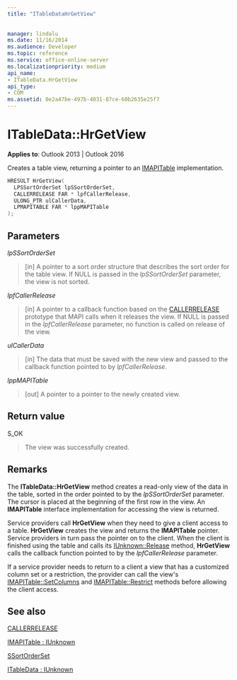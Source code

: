 ```yaml
---
title: "ITableDataHrGetView"
 
 
manager: lindalu
ms.date: 11/16/2014
ms.audience: Developer
ms.topic: reference
ms.service: office-online-server
ms.localizationpriority: medium
api_name:
- ITableData.HrGetView
api_type:
- COM
ms.assetid: 0e2a47be-497b-4031-87ce-60b2635e25f7
---
```


# ITableData::HrGetView

  
  
**Applies to**: Outlook 2013 | Outlook 2016 
  
Creates a table view, returning a pointer to an [IMAPITable](imapitableiunknown.md) implementation. 
  
```cpp
HRESULT HrGetView(
  LPSSortOrderSet lpSSortOrderSet,
  CALLERRELEASE FAR * lpfCallerRelease,
  ULONG_PTR ulCallerData,
  LPMAPITABLE FAR * lppMAPITable
);
```

## Parameters

 _lpSSortOrderSet_
  
> [in] A pointer to a sort order structure that describes the sort order for the table view. If NULL is passed in the _lpSSortOrderSet_ parameter, the view is not sorted. 
    
 _lpfCallerRelease_
  
> [in] A pointer to a callback function based on the [CALLERRELEASE](callerrelease.md) prototype that MAPI calls when it releases the view. If NULL is passed in the _lpfCallerRelease_ parameter, no function is called on release of the view. 
    
 _ulCallerData_
  
> [in] The data that must be saved with the new view and passed to the callback function pointed to by  _lpfCallerRelease_.
    
 _lppMAPITable_
  
> [out] A pointer to a pointer to the newly created view.
    
## Return value

S_OK 
  
> The view was successfully created.
    
## Remarks

The **ITableData::HrGetView** method creates a read-only view of the data in the table, sorted in the order pointed to by the  _lpSSortOrderSet_ parameter. The cursor is placed at the beginning of the first row in the view. An **IMAPITable** interface implementation for accessing the view is returned. 
  
Service providers call **HrGetView** when they need to give a client access to a table. **HrGetView** creates the view and returns the **IMAPITable** pointer. Service providers in turn pass the pointer on to the client. When the client is finished using the table and calls its [IUnknown::Release](https://msdn.microsoft.com/library/4b494c6f-f0ee-4c35-ae45-ed956f40dc7a%28Office.15%29.aspx) method, **HrGetView** calls the callback function pointed to by the  _lpfCallerRelease_ parameter. 
  
If a service provider needs to return to a client a view that has a customized column set or a restriction, the provider can call the view's [IMAPITable::SetColumns](imapitable-setcolumns.md) and [IMAPITable::Restrict](imapitable-restrict.md) methods before allowing the client access. 
  
## See also



[CALLERRELEASE](callerrelease.md)
  
[IMAPITable : IUnknown](imapitableiunknown.md)
  
[SSortOrderSet](ssortorderset.md)
  
[ITableData : IUnknown](itabledataiunknown.md)

